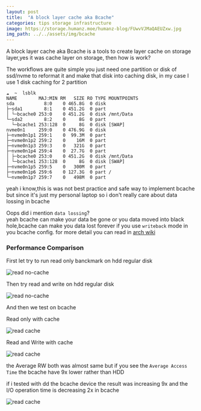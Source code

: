 ```yaml
---
layout: post
title:  "A block layer cache aka Bcache"
categories: tips storage infrastructure
image: https://storage.humanz.moe/humanz-blog/FUwvVJMaQAEUZxw.jpg
img_path: ../../assets/img/bcache
---
```


A block layer cache aka Bcache is a tools to create layer cache on storage layer,yes it was cache layer on storage, then how is work?

The workflows are quite simple you just need one partition or disk of ssd/nvme to reformat it and make that disk into caching disk, in my case I use 1 disk caching for 2 partition 

```
☁  ~  lsblk 
NAME        MAJ:MIN RM   SIZE RO TYPE MOUNTPOINTS
sda           8:0    0 465.8G  0 disk 
├─sda1        8:1    0 451.2G  0 part 
│ └─bcache0 253:0    0 451.2G  0 disk /mnt/Data
└─sda2        8:2    0     8G  0 part 
  └─bcache1 253:128  0     8G  0 disk [SWAP]
nvme0n1     259:0    0 476.9G  0 disk 
├─nvme0n1p1 259:1    0  99.3M  0 part 
├─nvme0n1p2 259:2    0    16M  0 part 
├─nvme0n1p3 259:3    0   321G  0 part 
├─nvme0n1p4 259:4    0  27.7G  0 part 
│ ├─bcache0 253:0    0 451.2G  0 disk /mnt/Data
│ └─bcache1 253:128  0     8G  0 disk [SWAP]
├─nvme0n1p5 259:5    0   300M  0 part 
├─nvme0n1p6 259:6    0 127.3G  0 part /
└─nvme0n1p7 259:7    0   498M  0 part 
```
yeah i know,this is was not best practice and safe way to implement bcache but since it's just my personal laptop so i don't really care about data lossing in bcache

Oops did i mention `data lossing`?  
yeah bcache can make your data be gone or you data moved into black hole,bcache can make you data lost forever if you use `writeback` mode in you bcache config. for more detail you can read in [arch wiki](https://wiki.archlinux.org/title/bcache)

### Performance Comparison
First let try to run read only banckmark on hdd regular disk

![read no-cache](R-no-cache.png)  

Then try read and write on hdd regular disk

![read no-cache](RW-no-cache.png)  

And then we test on bcache

Read only with cache

![read cache](R-cache.png)  

Read and Write with cache

![read cache](RW-cache.png)  

the Average RW both was almost same but if you see the `Average Access Time` the bcache have 9x lower rather than HDD

if i tested with dd the bcache device the result was increasing 9x and the I/O operation time is decreasing 2x in bcache

![read cache](dd.png)  
